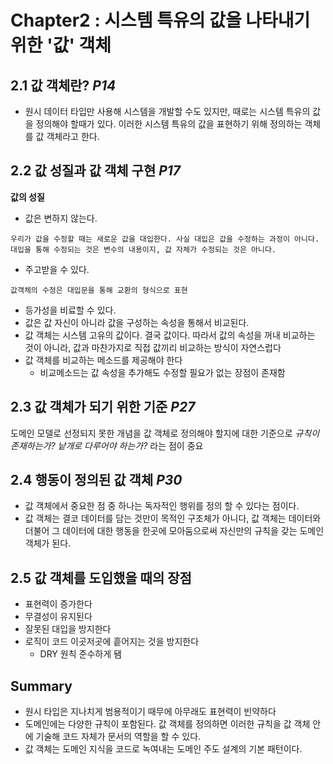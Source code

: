 # Chapter2 : 시스템 특유의 값을 나타내기 위한 '값' 객체

## 2.1 값 객체란? *P14*
- 원시 데이터 타입만 사용해 시스템을 개발할 수도 있지만, 때로는 시스템 특유의 값을 정의해야 할때가 있다. 이러한 시스템 특유의 값을 표현하기 위해 정의하는 객체를 값 객체라고 한다.

## 2.2 값 성질과 값 객체 구현 *P17*
**값의 성질**
- 값은 변하지 않는다.
```text
우리가 값을 수정할 때는 새로운 값을 대입한다. 사실 대입은 값을 수정하는 과정이 아니다. 대입을 통해 수정되는 것은 변수의 내용이지, 값 자체가 수정되는 것은 아니다.
```
- 주고받을 수 있다.
```text
값객체의 수정은 대입문을 통해 교환의 형식으로 표현 
```
- 등가성을 비료할 수 있다.
- 값은 값 자신이 아니라 값을 구성하는 속성을 통해서 비교된다.
- 값 객체는 시스템 고유의 값이다. 결국 값이다. 따라서 값의 속성을 꺼내 비교하는 것이 아니라, 값과 마찬가지로 직접 값끼리 비교하는 방식이 자연스럽다
- 값 객체를 비교하는 메소드를 제공해야 한다
  - 비교메소드는 값 속성을 추가해도 수정할 필요가 없는 장점이 존재함 

## 2.3 값 객체가 되기 위한 기준 *P27*
도메인 모델로 선정되지 못한 개념을 값 객체로 정의해야 할지에 대한 기준으로 *규칙이 존재하는가?* *낱개로 다루어야 하는가?* 라는 점이 중요

## 2.4 행동이 정의된 값 객체 *P30*
- 값 객체에서 중요한 점 중 하나는 독자적인 행위를 정의 할 수 있다는 점이다.
- 값 객체는 결코 데이터를 담는 것만이 목적인 구조체가 아니다, 값 객체는 데이터와 더불어 그 데이터에 대한 행동을 한곳에 모아둠으로써 자신만의 규칙을 갖는 도메인 객체가 된다.

## 2.5 값 객체를 도입했을 때의 장점
- 표현력이 증가한다
- 무결성이 유지된다
- 잘못된 대입을 방지한다
- 로직이 코드 이곳저곳에 흩어지는 것을 방지한다 
  - DRY 원칙 준수하게 됌 


## Summary
- 원시 타입은 지나치게 범용적이기 때무에 아무래도 표현력이 빈약하다
- 도메인에는 다양한 규칙이 포함된다. 값 객체를 정의하면 이러한 규칙을 값 객체 안에 기술해 코드 자체가 문서의 역할을 할 수 있다.
- 값 객체는 도메인 지식을 코드로 녹여내는 도메인 주도 설계의 기본 패턴이다.



  













